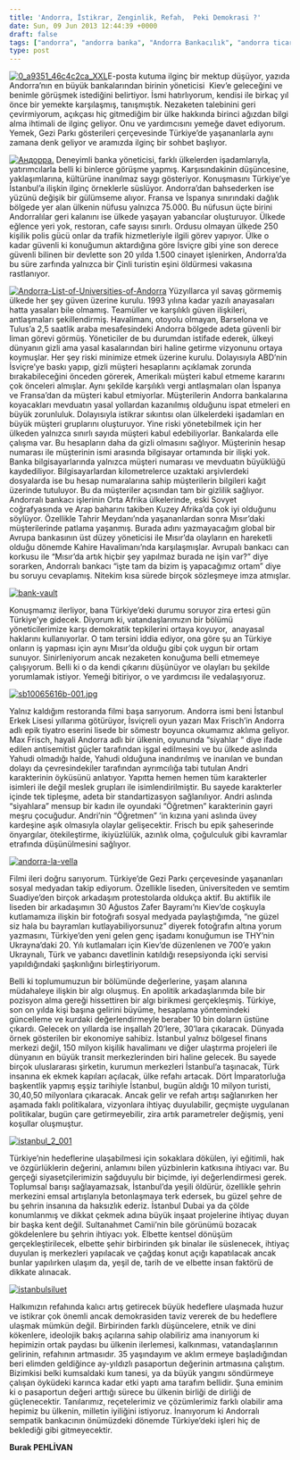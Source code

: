 ```yaml
---
title: 'Andorra, İstikrar, Zenginlik, Refah,  Peki Demokrasi ?'
date: Sun, 09 Jun 2013 12:44:39 +0000
draft: false
tags: ["andorra", "andorra banka", "Andorra Bankacılık", "andorra ticaret", "andorra yaşam", "Ekonomi", "Gezi ve Restoran", "geziparkı", "istanbul", "İstanbul 3. havalimanı", "İstanbul Erkek Lisesi", "Max Frisch", "Politika", "protesto", "THY Kiev", "Uluslarası İlişkiler"]
type: post
---
```


[![0_a9351_46c4c2ca_XXL](http://burakpehlivan.org/wp-content/uploads/2013/06/0_a9351_46c4c2ca_XXL.jpg)](http://burakpehlivan.org/1472/andorra-istikrar-zenginlik-refah-peki-demokrasi-burak-pehlivan/0_a9351_46c4c2ca_xxl/)E-posta kutuma ilginç bir mektup düşüyor, yazıda Andorra’nın en büyük bankalarından birinin yöneticisi  Kiev’e geleceğini ve benimle görüşmek istediğini belirtiyor. İsmi hatırlıyorum, kendisi ile birkaç yıl önce bir yemekte karşılaşmış, tanışmıştık. Nezaketen talebinini geri çevirmiyorum, açıkçası hiç gitmediğim bir ülke hakkında birinci ağızdan bilgi alma ihtimali de ilginç geliyor. Onu ve yardımcısını yemeğe davet ediyorum. Yemek, Gezi Parkı gösterileri çerçevesinde Türkiye’de yaşananlarla aynı zamana denk geliyor ve aramızda ilginç bir sohbet başlıyor.

[![Андорра.](http://burakpehlivan.org/wp-content/uploads/2013/06/Андорра..jpg)](http://burakpehlivan.org/1472/andorra-istikrar-zenginlik-refah-peki-demokrasi-burak-pehlivan/%d0%b0%d0%bd%d0%b4%d0%be%d1%80%d1%80%d0%b0/)
Deneyimli banka yöneticisi, farklı ülkelerden işadamlarıyla, yatırımcılarla belli ki binlerce görüşme yapmış. Karşısındakinin düşüncesine, yaklaşımlarına, kültürüne inanılmaz saygı gösteriyor. Konuşmasını Türkiye’ye İstanbul’a ilişkin ilginç örneklerle süslüyor. Andorra’dan bahsederken ise yüzünü değişik bir gülümseme alıyor. Fransa ve İspanya sınırındaki dağlık bölgede yer alan ülkenin nüfusu yalnızca 75.000. Bu nüfusun üçte birini Andorralılar geri kalanını ise ülkede yaşayan yabancılar oluşturuyor. Ülkede eğlence yeri yok, restoran, cafe sayısı sınırlı. Ordusu olmayan ülkede 250 kişilik polis gücü onlar da trafik hizmetleriyle ilgili görev yapıyor. Ülke o kadar güvenli ki konuğumun aktardığına göre İsviçre gibi yine son derece güvenli bilinen bir devlette son 20 yılda 1.500 cinayet işlenirken, Andorra’da bu süre zarfında yalnızca bir Çinli turistin eşini öldürmesi vakasına rastlanıyor.

[![Andorra-List-of-Universities-of-Andorra](http://burakpehlivan.org/wp-content/uploads/2013/06/Andorra-List-of-Universities-of-Andorra.jpg)](http://burakpehlivan.org/1472/andorra-istikrar-zenginlik-refah-peki-demokrasi-burak-pehlivan/andorra-list-of-universities-of-andorra/)
Yüzyıllarca yıl savaş görmemiş ülkede her şey güven üzerine kurulu. 1993 yılına kadar yazılı anayasaları hatta yasaları bile olmamış. Teamüller ve karşılıklı güven ilişkileri, antlaşmaları şekillendirmiş. Havalimanı, otoyolu olmayan, Barselona ve Tulus’a 2,5 saatlik araba mesafesindeki Andorra bölgede adeta güvenli bir liman görevi görmüş. Yöneticiler de bu durumdan istifade ederek, ülkeyi dünyanın gizli ama yasal kasalarından biri haline getirme vizyonunu ortaya koymuşlar. Her şey riski minimize etmek üzerine kurulu. Dolayısıyla ABD’nin İsviçre’ye baskı yapıp, gizli müşteri hesaplarını açıklamak zorunda bırakabileceğini önceden görerek, Amerikalı müşteri kabul etmeme kararını çok önceleri almışlar. Aynı şekilde karşılıklı vergi antlaşmaları olan İspanya ve Fransa’dan da müşteri kabul etmiyorlar. Müşterilerin Andorra bankalarına koyacakları mevduatın yasal yollardan kazanılmış olduğunu ispat etmeleri en büyük zorunluluk. Dolayısıyla istikrar sıkıntısı olan ülkelerdeki işadamları en büyük müşteri gruplarını oluşturuyor. Yine riski yönetebilmek için her ülkeden yalnızca sınırlı sayıda müşteri kabul edebiliyorlar.
Bankalarda elle çalışma var. Bu hesapların daha da gizli olmasını sağlıyor. Müşterinin hesap numarası ile müşterinin ismi arasında bilgisayar ortamında bir ilişki yok. Banka bilgisayarlarında yalnızca müşteri numarası ve mevduatın büyüklüğü kaydediliyor. Bilgisayarlardan kilometrelerce uzaktaki arşivlerdeki dosyalarda ise bu hesap numaralarına sahip müşterilerin bilgileri kağıt üzerinde tutuluyor. Bu da müşteriler açısından tam bir gizlilik sağlıyor. Andorralı bankacı işlerinin Orta Afrika ülkelerinde, eski Sovyet coğrafyasında ve Arap baharını takiben Kuzey Afrika’da çok iyi olduğunu söylüyor. Özellikle Tahrir Meydanı’nda yaşananlardan sonra Mısır’daki müşterilerinde patlama yaşanmış. Burada adını yazmayacağım global bir Avrupa bankasının üst düzey yöneticisi ile Mısır’da olayların en hareketli olduğu dönemde Kahire Havalimanı’nda karşılaşmışlar. Avrupalı bankacı can korkusu ile “Mısır’da artık hiçbir şey yapılmaz burada ne işin var?” diye sorarken, Andorralı bankacı “işte tam da bizim iş yapacağımız ortam” diye bu soruyu cevaplamış. Nitekim kısa sürede birçok sözleşmeye imza atmışlar.

[![bank-vault](http://burakpehlivan.org/wp-content/uploads/2013/06/bank-vault.jpg)](http://burakpehlivan.org/1472/andorra-istikrar-zenginlik-refah-peki-demokrasi-burak-pehlivan/bank-vault/)

Konuşmamız ilerliyor, bana Türkiye’deki durumu soruyor zira ertesi gün Türkiye’ye gidecek. Diyorum ki, vatandaşlarımızın bir bölümü yöneticilerimize karşı demokratik tepkilerini ortaya koyuyor,  anayasal haklarını kullanıyorlar. O tam tersini iddia ediyor, ona göre şu an Türkiye onların iş yapması için aynı Mısır’da olduğu gibi çok uygun bir ortam sunuyor. Sinirleniyorum ancak nezaketen konuğuma belli etmemeye çalışıyorum. Belli ki o da kendi çıkarını düşünüyor ve olayları bu şekilde yorumlamak istiyor. Yemeği bitiriyor, o ve yardımcısı ile vedalaşıyoruz.

[![sb10065616b-001.jpg](http://burakpehlivan.org/wp-content/uploads/2013/06/vault_1290946c.jpg)](http://burakpehlivan.org/1472/andorra-istikrar-zenginlik-refah-peki-demokrasi-burak-pehlivan/sb10065616b-001-jpg/)

Yalnız kaldığım restoranda filmi başa sarıyorum. Andorra ismi beni İstanbul Erkek Lisesi yıllarıma götürüyor, İsviçreli oyun yazarı Max Frisch’in Andorra adlı epik tiyatro eserini lisede bir sömestr boyunca okumamız aklıma geliyor. Max Frisch, hayali Andorra adlı bir ülkenin, oyununda “siyahlar “ diye ifade edilen antisemitist güçler tarafından işgal edilmesini ve bu ülkede aslında Yahudi olmadığı halde, Yahudi olduğuna inandırılmış ve inanılan ve bundan dolayı da çevresindekiler tarafından ayrımcılığa tabi tutulan Andri karakterinin öyküsünü anlatıyor. Yapıtta hemen hemen tüm karakterler isimleri ile değil meslek grupları ile isimlendirilmiştir. Bu sayede karakterler içinde tek tipleşme, adeta bir standartizasyon sağlanılıyor. Andri aslında “siyahlara” mensup bir kadın ile oyundaki “Öğretmen” karakterinin gayri meşru çocuğudur. Andri’nin “Öğretmen” ‘in kızına yani aslında üvey kardeşine aşık olmasıyla olaylar gelişecektir. Frisch bu epik şaheserinde önyargılar, ötekileştirme, ikiyüzlülük, azınlık olma, çoğulculuk gibi kavramlar etrafında düşünülmesini sağlıyor.

[![andorra-la-vella](http://burakpehlivan.org/wp-content/uploads/2013/06/andorra-la-vella.jpg)](http://burakpehlivan.org/1472/andorra-istikrar-zenginlik-refah-peki-demokrasi-burak-pehlivan/andorra-la-vella/)

Filmi ileri doğru sarıyorum. Türkiye’de Gezi Parkı çerçevesinde yaşananları sosyal medyadan takip ediyorum. Özellikle liseden, üniversiteden ve semtim Suadiye’den birçok arkadaşım protestolarda oldukça aktif. Bu aktiflik ile liseden bir arkadaşımın 30 Ağustos Zafer Bayramı’nı Kiev’de coşkuyla kutlamamıza ilişkin bir fotoğrafı sosyal medyada paylaştığımda, “ne güzel siz hala bu bayramları kutlayabiliyorsunuz” diyerek fotoğrafın altına yorum yazmasını, Türkiye’den yeni gelen genç işadamı konuğumun ise THY’nin Ukrayna’daki 20. Yılı kutlamaları için Kiev’de düzenlenen ve 700’e yakın Ukraynalı, Türk ve yabancı davetlinin katıldığı resepsiyonda içki servisi yapıldığındaki şaşkınlığını birleştiriyorum.

Belli ki toplumumuzun bir bölümünde değerlerine, yaşam alanına müdahaleye ilişkin bir algı oluşmuş. En apolitik arkadaşlarımda bile bir pozisyon alma gereği hissettiren bir algı birikmesi gerçekleşmiş. Türkiye, son on yılda kişi başına gelirini büyüme, hesaplama yöntemindeki güncelleme ve kurdaki değerlendirmeyle beraber 10 bin doların üstüne çıkardı. Gelecek on yıllarda ise inşallah 20’lere, 30’lara çıkaracak. Dünyada örnek gösterilen bir ekonomiye sahibiz. İstanbul yalnız bölgesel finans merkezi değil, 150 milyon kişilik havalimanı ve diğer ulaştırma projeleri ile dünyanın en büyük transit merkezlerinden biri haline gelecek. Bu sayede birçok uluslararası şirketin, kurumun merkezleri İstanbul’a taşınacak, Türk insanına ek ekmek kapıları açılacak, ülke refahı artacak. Dört İmparatorluğa başkentlik yapmış eşşiz tarihiyle İstanbul, bugün aldığı 10 milyon turisti, 30,40,50 milyonlara çıkaracak. Ancak gelir ve refah artışı sağlanırken her aşamada faklı politikalara, vizyonlara ihtiyaç duyulabilir, geçmişte uygulanan politikalar, bugün çare getirmeyebilir, zira artık parametreler değişmiş, yeni koşullar oluşmuştur.

[![istanbul_2_001](http://burakpehlivan.org/wp-content/uploads/2013/06/istanbul_2_001.jpg)](http://burakpehlivan.org/1472/andorra-istikrar-zenginlik-refah-peki-demokrasi-burak-pehlivan/istanbul_2_001/)

Türkiye’nin hedeflerine ulaşabilmesi için sokaklara dökülen, iyi eğitimli, hak ve özgürlüklerin değerini, anlamını bilen yüzbinlerin katkısına ihtiyacı var. Bu gerçeği siyasetçilerimizin sağduyulu bir biçimde, iyi değerlendirmesi gerek.  Toplumsal barışı sağlayamazsak, İstanbul’da yeşili öldürür, özellikle şehrin merkezini emsal artışlarıyla betonlaşmaya terk edersek, bu güzel şehre de bu şehrin insanına da haksızlık ederiz. İstanbul Dubai ya da çölde konumlanmış ve dikkat çekmek adına büyük inşaat projelerine ihtiyaç duyan bir başka kent değil. Sultanahmet Camii’nin bile görünümü bozacak gökdelenlere bu şehrin ihtiyacı yok. Elbette kentsel dönüşüm gerçekleştirilecek, elbette şehir birbirinden şık binalar ile süslenecek, ihtiyaç duyulan iş merkezleri yapılacak ve çağdaş konut açığı kapatılacak ancak bunlar yapılırken ulaşım da, yeşil de, tarih de ve elbette insan faktörü de dikkate alınacak.

[![istanbulsiluet](http://burakpehlivan.org/wp-content/uploads/2013/06/istanbulsiluet.jpg)](http://burakpehlivan.org/1472/andorra-istikrar-zenginlik-refah-peki-demokrasi-burak-pehlivan/istanbulsiluet/)

Halkımızın refahında kalıcı artış getirecek büyük hedeflere ulaşmada huzur ve istikrar çok önemli ancak demokrasiden taviz vererek de bu hedeflere ulaşmak mümkün değil. Birbirinden farklı düşüncelere, etnik ve dini kökenlere, ideolojik bakış açılarına sahip olabiliriz ama inanıyorum ki hepimizin ortak paydası bu ülkenin ilerlemesi, kalkınması, vatandaşlarının gelirinin, refahının artmasıdır. 35 yaşındayım ve aklım ermeye başladığından beri elimden geldiğince ay-yıldızlı pasaportun değerinin artmasına çalıştım. Bizimkisi belki kumsaldaki kum tanesi, ya da büyük yangını söndürmeye çalışan öyküdeki karınca kadar etki yaptı ama tarafım bellidir. Şuna eminim ki o pasaportun değeri arttığı sürece bu ülkenin birliği de dirliği de güçlenecektir. Tanılarımız, reçetelerimiz ve çözümlerimiz farklı olabilir ama hepimiz bu ülkenin, milletin iyiliğini istiyoruz. İnanıyorum ki Andorralı sempatik bankacının önümüzdeki dönemde Türkiye’deki işleri hiç de beklediği gibi gitmeyecektir.

**Burak PEHLİVAN**